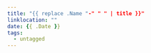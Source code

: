 ```yaml
---
title: "{{ replace .Name "-" " " | title }}"
linklocation: ""
date: {{ .Date }}
tags: 
  - untagged
---
```

